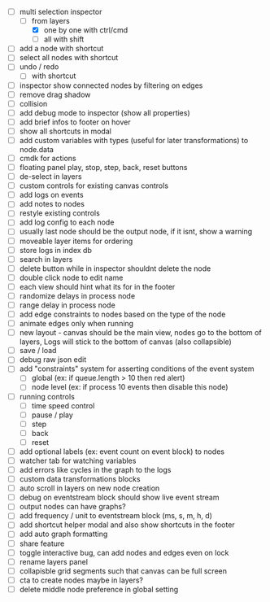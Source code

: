 - [ ] multi selection inspector
  - [ ] from layers
    - [x] one by one with ctrl/cmd
    - [ ] all with shift
- [ ] add a node with shortcut
- [ ] select all nodes with shortcut
- [ ] undo / redo
  - [ ] with shortcut
- [ ] inspector show connected nodes by filtering on edges
- [ ] remove drag shadow
- [ ] collision
- [ ] add debug mode to inspector (show all properties)
- [ ] add brief infos to footer on hover
- [ ] show all shortcuts in modal
- [ ] add custom variables with types (useful for later transformations) to node.data
- [ ] cmdk for actions
- [ ] floating panel play, stop, step, back, reset buttons
- [ ] de-select in layers
- [ ] custom controls for existing canvas controls
- [ ] add logs on events
- [ ] add notes to nodes
- [ ] restyle existing controls
- [ ] add log config to each node
- [ ] usually last node should be the output node, if it isnt, show a warning
- [ ] moveable layer items for ordering
- [ ] store logs in index db
- [ ] search in layers
- [ ] delete button while in inspector shouldnt delete the node
- [ ] double click node to edit name
- [ ] each view should hint what its for in the footer
- [ ] randomize delays in process node
- [ ] range delay in process node
- [ ] add edge constraints to nodes based on the type of the node
- [ ] animate edges only when running
- [ ] new layout - canvas should be the main view, nodes go to the bottom of layers, Logs will stick to the bottom of canvas (also collapsible)
- [ ] save / load
- [ ] debug raw json edit
- [ ] add "constraints" system for asserting conditions of the event system
  - [ ] global (ex: if queue.length > 10 then red alert)
  - [ ] node level (ex: if process 10 events then disable this node)
- [ ] running controls
  - [ ] time speed control
  - [ ] pause / play
  - [ ] step
  - [ ] back
  - [ ] reset
- [ ] add optional labels (ex: event count on event block) to nodes
- [ ] watcher tab for watching variables
- [ ] add errors like cycles in the graph to the logs
- [ ] custom data transformations blocks
- [ ] auto scroll in layers on new node creation
- [ ] debug on eventstream block should show live event stream
- [ ] output nodes can have graphs?
- [ ] add frequency / unit to eventstream block (ms, s, m, h, d)
- [ ] add shortcut helper modal and also show shortcuts in the footer
- [ ] add auto graph formatting
- [ ] share feature
- [ ] toggle interactive bug, can add nodes and edges even on lock
- [ ] rename layers panel
- [ ] collapisble grid segments such that canvas can be full screen
- [ ] cta to create nodes maybe in layers?
- [ ] delete middle node preference in global setting
